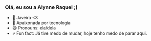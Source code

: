 ### Olá, eu sou a Alynne Raquel ;)

- 🔭 Javeira <3
- 🌱 Apaixonada por tecnologia
- 😄 Pronouns: ela/dela
- ⚡ Fun fact: Já tive medo de mudar, hoje tenho medo de parar aqui.

